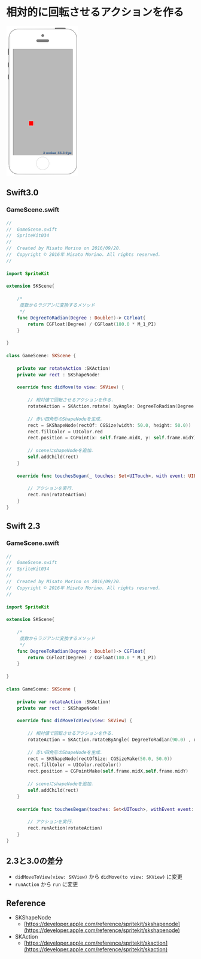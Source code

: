 # 相対的に回転させるアクションを作る

![Preview spritekit034](img/spritekit034.png)

## Swift3.0
### GameScene.swift
```swift
//
//  GameScene.swift
//  SpriteKit034
//
//  Created by Misato Morino on 2016/09/20.
//  Copyright © 2016年 Misato Morino. All rights reserved.
//

import SpriteKit

extension SKScene{
    
    /*
     度数からラジアンに変換するメソッド
     */
    func DegreeToRadian(Degree : Double!)-> CGFloat{
        return CGFloat(Degree) / CGFloat(180.0 * M_1_PI)
    }
    
}

class GameScene: SKScene {
    
    private var rotateAction :SKAction!
    private var rect : SKShapeNode!
    
    override func didMove(to view: SKView) {
        
        // 相対値で回転させるアクションを作る.
        rotateAction = SKAction.rotate( byAngle: DegreeToRadian(Degree: 90.0) , duration: 1)
        
        // 赤い四角形のShapeNodeを生成.
        rect = SKShapeNode(rectOf: CGSize(width: 50.0, height: 50.0))
        rect.fillColor = UIColor.red
        rect.position = CGPoint(x: self.frame.midX, y: self.frame.midY)
        
        // sceneにshapeNodeを追加.
        self.addChild(rect)
    }
    
    override func touchesBegan(_ touches: Set<UITouch>, with event: UIEvent?) {
        
        // アクションを実行.
        rect.run(rotateAction)
    }
}
```

## Swift 2.3
### GameScene.swift
```swift
//
//  GameScene.swift
//  SpriteKit034
//
//  Created by Misato Morino on 2016/09/20.
//  Copyright © 2016年 Misato Morino. All rights reserved.
//

import SpriteKit

extension SKScene{
    
    /*
     度数からラジアンに変換するメソッド
     */
    func DegreeToRadian(Degree : Double!)-> CGFloat{
        return CGFloat(Degree) / CGFloat(180.0 * M_1_PI)
    }
    
}

class GameScene: SKScene {
    
    private var rotateAction :SKAction!
    private var rect : SKShapeNode!
    
    override func didMoveToView(view: SKView) {
        
        // 相対値で回転させるアクションを作る.
        rotateAction = SKAction.rotateByAngle( DegreeToRadian(90.0) , duration: 1)
        
        // 赤い四角形のShapeNodeを生成.
        rect = SKShapeNode(rectOfSize: CGSizeMake(50.0, 50.0))
        rect.fillColor = UIColor.redColor()
        rect.position = CGPointMake(self.frame.midX,self.frame.midY)
        
        // sceneにshapeNodeを追加.
        self.addChild(rect)
    }
    
    override func touchesBegan(touches: Set<UITouch>, withEvent event: UIEvent?) {
        
        // アクションを実行.
        rect.runAction(rotateAction)
    }
}
```

## 2.3と3.0の差分
* ```didMoveToView(view: SKView)``` から ```didMove(to view: SKView)``` に変更
* ```runAction``` から ```run``` に変更

## Reference
* SKShapeNode
    * [https://developer.apple.com/reference/spritekit/skshapenode](https://developer.apple.com/reference/spritekit/skshapenode)
* SKAction
    * [https://developer.apple.com/reference/spritekit/skaction](https://developer.apple.com/reference/spritekit/skaction)
